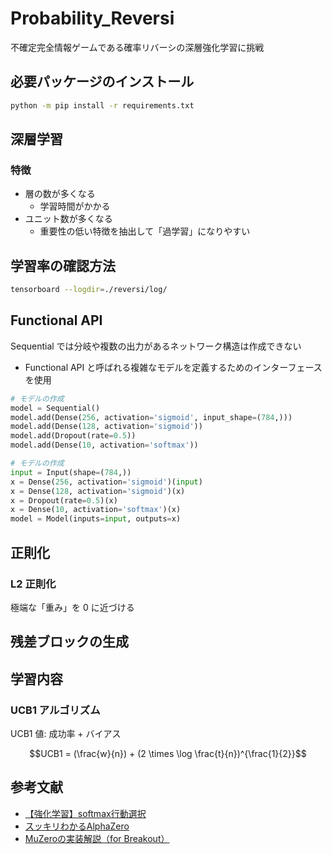 # Probability_Reversi

不確定完全情報ゲームである確率リバーシの深層強化学習に挑戦

## 必要パッケージのインストール

```bash
python -m pip install -r requirements.txt
```

## 深層学習

### 特徴

- 層の数が多くなる
  - 学習時間がかかる
- ユニット数が多くなる
  - 重要性の低い特徴を抽出して「過学習」になりやすい

## 学習率の確認方法

```bash
tensorboard --logdir=./reversi/log/
```

## Functional API

Sequential では分岐や複数の出力があるネットワーク構造は作成できない

- Functional API と呼ばれる複雑なモデルを定義するためのインターフェースを使用

```python
# モデルの作成
model = Sequential()
model.add(Dense(256, activation='sigmoid', input_shape=(784,)))
model.add(Dense(128, activation='sigmoid'))
model.add(Dropout(rate=0.5))
model.add(Dense(10, activation='softmax'))
```

```python
# モデルの作成
input = Input(shape=(784,))
x = Dense(256, activation='sigmoid')(input)
x = Dense(128, activation='sigmoid')(x)
x = Dropout(rate=0.5)(x)
x = Dense(10, activation='softmax')(x)
model = Model(inputs=input, outputs=x)
```

## 正則化

### L2 正則化

極端な「重み」を 0 に近づける

## 残差ブロックの生成



## 学習内容

### UCB1 アルゴリズム

UCB1 値: 成功率 + バイアス

```math
UCB1 = (\frac{w}{n}) + (2 \times \log \frac{t}{n})^{\frac{1}{2}}
```

## 参考文献

- [【強化学習】softmax行動選択](https://www.tcom242242.net/entry/ai-2/%E5%BC%B7%E5%8C%96%E5%AD%A6%E7%BF%92/softmax/)
- [スッキリわかるAlphaZero](https://horomary.hatenablog.com/entry/2021/06/21/000500)
- [MuZeroの実装解説（for Breakout）](https://horomary.hatenablog.com/entry/2021/08/04/205601)
